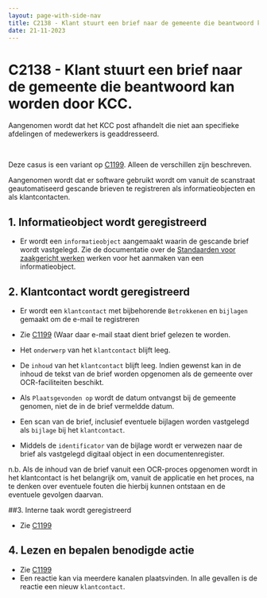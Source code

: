 ```yaml
---
layout: page-with-side-nav
title: C2138 - Klant stuurt een brief naar de gemeente die beantwoord kan worden door KCC.
date: 21-11-2023
---
```


# C2138 - Klant stuurt een brief naar de gemeente die beantwoord kan worden door KCC.

Aangenomen wordt dat het KCC post afhandelt die niet aan specifieke afdelingen of medewerkers is geaddresseerd.

<br>

Deze casus is een variant op [C1199](./1199.md).
Alleen de verschillen zijn beschreven.

Aangenomen wordt dat er software gebruikt wordt om vanuit de scanstraat geautomatiseerd gescande brieven te registreren als informatieobjecten en als klantcontacten.

## 1. Informatieobject wordt geregistreerd

- Er wordt een `informatieobject` aangemaakt waarin de gescande brief wordt vastgelegd. Zie de documentatie over de [Standaarden voor zaakgericht werken](https://vng-realisatie.github.io/gemma-zaken/) werken voor het aanmaken van een informatieobject.

## 2. Klantcontact wordt geregistreerd

- Er wordt een `klantcontact` met bijbehorende `Betrokkenen` en `bijlagen` gemaakt om de e-mail te registreren

- Zie [C1199](./1199.md) (Waar daar e-mail staat dient brief gelezen te worden.
- Het `onderwerp` van het `klantcontact` blijft leeg.
- De `inhoud` van het `klantcontact` blijft leeg. Indien gewenst kan in de inhoud de tekst van de brief worden opgenomen als de gemeente over OCR-faciliteiten beschikt.
- Als `Plaatsgevonden op` wordt de datum ontvangst bij de gemeente genomen, niet de in de brief vermeldde datum.
- Een scan van de brief, inclusief eventuele bijlagen worden vastgelegd als `bijlage` bij het `klantcontact`.
- Middels de `identificator` van de bijlage wordt er verwezen naar de brief als vastgelegd digitaal object in een documentenregister.

n.b. Als de inhoud van de brief vanuit een OCR-proces opgenomen wordt in het klantcontact is het belangrijk om, vanuit de applicatie en het proces, na te denken over eventuele fouten die hierbij kunnen ontstaan en de eventuele gevolgen daarvan.

##3. Interne taak wordt geregistreerd

- Zie [C1199](./1199.md) 

## 4. Lezen en bepalen benodigde actie

- Zie [C1199](./1199.md)
- Een reactie kan via meerdere kanalen plaatsvinden. In alle gevallen is de reactie een nieuw `klantcontact`.
